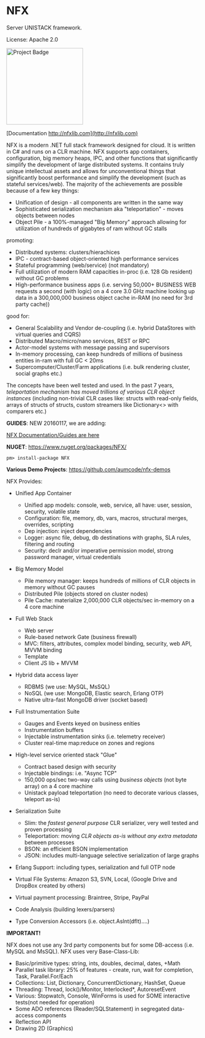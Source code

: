 # NFX
Server UNISTACK framework.

License: Apache 2.0

[<img src="https://ci.appveyor.com/api/projects/status/github/aumcode/nfx?svg=true" alt="Project Badge" width="200">](https://ci.appveyor.com/project/itadapter/nfx/history)

[Documentation http://nfxlib.com](http://nfxlib.com)

NFX is a modern .NET full stack framework designed for cloud. It is written in C# and runs on a CLR machine. 
NFX supports app containers, configuration, big memory heaps, IPC, and other functions that significantly simplify 
the development of large distributed systems. It contains truly unique intellectual assets and allows for unconventional
things that significantly boost performance and simplify the development (such as stateful services/web). 
The majority of the achievements are possible because of a few key things:

* Unification of design - all components are written in the same way
* Sophisticated serialization mechanism aka "teleportation" - moves objects between nodes
* Object Pile - a 100%-managed "Big Memory" approach allowing for utilization of hundreds of gigabytes of ram without GC stalls

promoting:

* Distributed systems: clusters/hierachices
* IPC - contract-based object-oriented high performance services
* Stateful programming (web/service) (not mandatory)
* Full utilization of modern RAM capacities in-proc (i.e. 128 Gb resident) without GC problems 
* High-performance business apps (i.e. serving 50,000+ BUSINESS WEB requests a second (with logic) on a 4 core 3.0 GHz machine 
  looking up data in a 300,000,000 business object cache in-RAM (no need for 3rd party cache))
  
good for:

* General Scalability and Vendor de-coupling (i.e. hybrid DataStores with virtual queries and CQRS)
* Distributed Macro/micro/nano services, REST or RPC
* Actor-model systems with message passing and supervisors
* In-memory processing, can keep hundreds of millions of business entities in-ram with full GC < 20ms
* Supercomputer/Cluster/Farm applications (i.e. bulk rendering cluster, social graphs etc.)

The concepts have been well tested and used. In the past 7 years, *teleportation mechanism has 
moved trillions of various CLR object instances* (including non-trivial CLR cases like: structs with
 read-only fields, arrays of structs of structs, custom streamers like Dictionary<> with comparers etc.)



**GUIDES**:
NEW 20160117, we are adding:

 [NFX Documentation/Guides are here](Guides/README.md)
 
 

 
**NUGET**:
 https://www.nuget.org/packages/NFX/
 
 `pm> install-package NFX`

**Various Demo Projects**:
 https://github.com/aumcode/nfx-demos

 
 
NFX Provides:

* Unified App Container
  - Unified app models: console, web, service, all have: user, session, security, volatile state
  - Configuration: file, memory, db, vars, macros, structural merges, overrides, scripting
  - Dep injection: inject dependencies
  - Logger: async file, debug, db destinations with graphs, SLA rules, filtering and routing
  - Security: declr and/or imperative permission model, strong password manager, virtual credentials 
  
* Big Memory Model 
  - Pile memory manager: keeps hundreds of millions of CLR objects in memory without GC pauses
  - Distributed Pile (objects stored on cluster nodes)
  - Pile Cache: materialize 2,000,000 CLR objects/sec in-memory on a 4 core machine
  
* Full Web Stack
  - Web server
  - Rule-based network Gate (business firewall)
  - MVC: filters, attributes, complex model binding, security, web API, MVVM binding
  - Template
  - Client JS lib + MVVM
  
* Hybrid data access layer
  - RDBMS (we use: MySQL, MsSQL)
  - NoSQL (we use: MongoDB, Elastic search, Erlang OTP)
  - Native ultra-fast MongoDB driver (socket based)
  
* Full Instrumentation Suite
  - Gauges and Events keyed on business enities
  - Instrumentation buffers
  - Injectable instrumentation sinks (i.e. telemetry receiver)
  - Cluster real-time map:reduce on zones and regions
    
* High-level service oriented stack "Glue"
  - Contract based design with security
  - Injectable bindings: i.e. "Async TCP"
  - 150,000 ops/sec two-way calls using *business objects* (not byte array) on a 4 core machine
  - Unistack payload teleportation (no need to decorate various classes, teleport as-is)
  
* Serialization Suite
  - Slim: the *fastest general purpose* CLR serializer, very well tested and proven processing 
  - Teleportation: moving *CLR objects as-is without any extra metadata* between processes
  - BSON: an efficient BSON implementation
  - JSON: includes multi-language selective serialization of large graphs
  
* Erlang Support: including types, serialization and full OTP node
* Virtual File Systems: Amazon S3, SVN, Local, (Google Drive and DropBox created by others)
* Virtual payment processing: Braintree, Stripe, PayPal
* Code Analysis (building lexers/parsers)
* Type Conversion Accessors (i.e. object.AsInt(dflt)....)


**IMPORTANT!**

NFX does not use any 3rd party components but for some DB-access (i.e. MySQL and MsSQL).
NFX uses very Base-Class-Lib:
* Basic/primitive types: string, ints, doubles, decimal, dates, +Math
* Parallel task library: 25% of features - create, run, wait for completion,
  Task, Parallel.For/Each
* Collections: List, Dictionary, ConcurrentDictionary, HashSet, Queue
* Threading: Thread, lock()/Monitor, Interlocked*, AutoresetEvent
* Various: Stopwatch, Console, WinForms is used for SOME interactive tests(not needed for operation)
* Some ADO references (Reader/SQLStatement) in segregated data-access components
* Reflection API
* Drawing 2D (Graphics)
